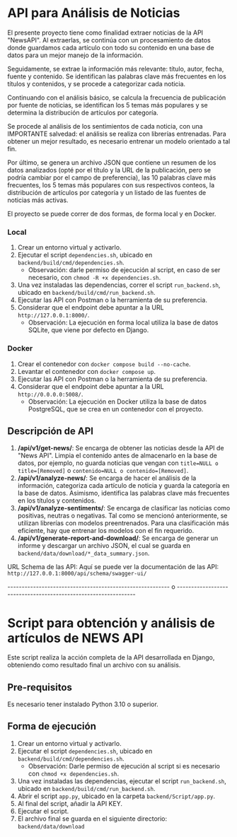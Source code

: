 # API para Análisis de Noticias

El presente proyecto tiene como finalidad extraer noticias de la API "NewsAPI". Al extraerlas, se continúa con un procesamiento de datos donde guardamos cada artículo con todo su contenido en una base de datos para un mejor manejo de la información.

Seguidamente, se extrae la información más relevante: título, autor, fecha, fuente y contenido. Se identifican las palabras clave más frecuentes en los títulos y contenidos, y se procede a categorizar cada noticia.

Continuando con el análisis básico, se calcula la frecuencia de publicación por fuente de noticias, se identifican los 5 temas más populares y se determina la distribución de artículos por categoría.

Se procede al análisis de los sentimientos de cada noticia, con una IMPORTANTE salvedad: el análisis se realiza con librerías entrenadas. Para obtener un mejor resultado, es necesario entrenar un modelo orientado a tal fin.

Por último, se genera un archivo JSON que contiene un resumen de los datos analizados (opté por el título y la URL de la publicación, pero se podría cambiar por el campo de preferencia), las 10 palabras clave más frecuentes, los 5 temas más populares con sus respectivos conteos, la distribución de artículos por categoría y un listado de las fuentes de noticias más activas.

El proyecto se puede correr de dos formas, de forma local y en Docker.

### Local

1. Crear un entorno virtual y activarlo.
2. Ejecutar el script `dependencies.sh`, ubicado en `backend/build/cmd/dependencies.sh`.
   - Observación: darle permiso de ejecución al script, en caso de ser necesario, con `chmod -R +x dependencies.sh`.
3. Una vez instaladas las dependencias, correr el script `run_backend.sh`, ubicado en `backend/build/cmd/run_backend.sh`.
4. Ejecutar las API con Postman o la herramienta de su preferencia.
5. Considerar que el endpoint debe apuntar a la URL `http://127.0.0.1:8000/`.
   - Observación: La ejecución en forma local utiliza la base de datos SQLite, que viene por defecto en Django.

### Docker

1. Crear el contenedor con `docker compose build --no-cache`.
2. Levantar el contenedor con `docker compose up`.
3. Ejecutar las API con Postman o la herramienta de su preferencia.
4. Considerar que el endpoint debe apuntar a la URL `http://0.0.0.0:5008/`.
   - Observación: La ejecución en Docker utiliza la base de datos PostgreSQL, que se crea en un contenedor con el proyecto.

## Descripción de API

1. **/api/v1/get-news/**: Se encarga de obtener las noticias desde la API de "News API". Limpia el contenido antes de almacenarlo en la base de datos, por ejemplo, no guarda noticias que vengan con `title=NULL o title=[Removed]` o `contenido=NULL o contenido=[Removed]`.
2. **/api/v1/analyze-news/**: Se encarga de hacer el análisis de la información, categoriza cada artículo de noticia y guarda la categoría en la base de datos. Asimismo, identifica las palabras clave más frecuentes en los títulos y contenidos.
3. **/api/v1/analyze-sentiments/**: Se encarga de clasificar las noticias como positivas, neutras o negativas. Tal como se mencionó anteriormente, se utilizan librerías con modelos preentrenados. Para una clasificación más eficiente, hay que entrenar los modelos con el fin requerido.
4. **/api/v1/generate-report-and-download/**: Se encarga de generar un informe y descargar un archivo JSON, el cual se guarda en `backend/data/download/*_data_summary.json`.

URL Schema de las API: Aquí se puede ver la documentación de las API:
`http://127.0.0.1:8000/api/schema/swagger-ui/`

--------------------------------------------------------- o ---------------------------------------------------------------

# Script para obtención y análisis de artículos de NEWS API

Este script realiza la acción completa de la API desarrollada en Django, obteniendo como resultado final un archivo con su análisis.

## Pre-requisitos

Es necesario tener instalado Python 3.10 o superior.

## Forma de ejecución

1. Crear un entorno virtual y activarlo.
2. Ejecutar el script `dependencies.sh`, ubicado en `backend/build/cmd/dependencies.sh`.
   - Observación: Darle permiso de ejecución al script si es necesario con `chmod +x dependencies.sh`.
3. Una vez instaladas las dependencias, ejecutar el script `run_backend.sh`, ubicado en `backend/build/cmd/run_backend.sh`.
4. Abrir el script `app.py`, ubicado en la carpeta `backend/Script/app.py`.
5. Al final del script, añadir la API KEY.
6. Ejecutar el script.
7. El archivo final se guarda en el siguiente directorio: `backend/data/download`
